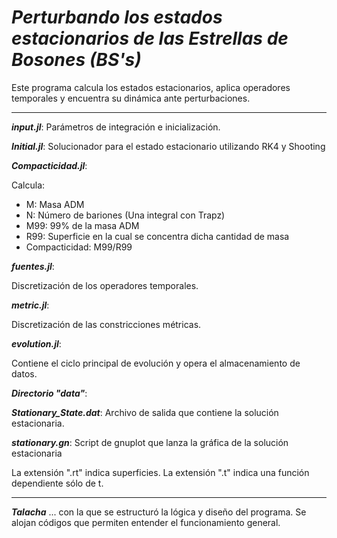 # *Perturbando los estados estacionarios de las Estrellas de Bosones (BS's)*

Este programa calcula los estados estacionarios, aplica operadores temporales y encuentra su dinámica ante perturbaciones.

---
**_input.jl_**:
Parámetros de integración e inicialización.

**_Initial.jl_**:
Solucionador para el estado estacionario utilizando RK4 y Shooting

**_Compacticidad.jl_**: 

Calcula:

- M: Masa ADM
- N: Número de bariones (Una integral con Trapz)
- M99: 99% de la masa ADM
- R99: Superficie en la cual se concentra dicha cantidad de masa
- Compacticidad: M99/R99

**_fuentes.jl_**: 

Discretización de los operadores temporales.

**_metric.jl_**: 

Discretización de las constricciones métricas.

**_evolution.jl_**: 

Contiene el ciclo principal de evolución y opera el almacenamiento de datos.


**_Directorio "data"_**: 

**_Stationary_State.dat_**: 
Archivo de salida que contiene la solución estacionaria.

**_stationary.gn_**:
Script de gnuplot que lanza la gráfica de la solución estacionaria

La extensión ".rt" indica superficies. La extensión ".t" indica una función dependiente sólo de t.

---
**_Talacha_**
... con la que se estructuró la lógica y diseño del programa. Se alojan códigos que permiten entender el funcionamiento general.
